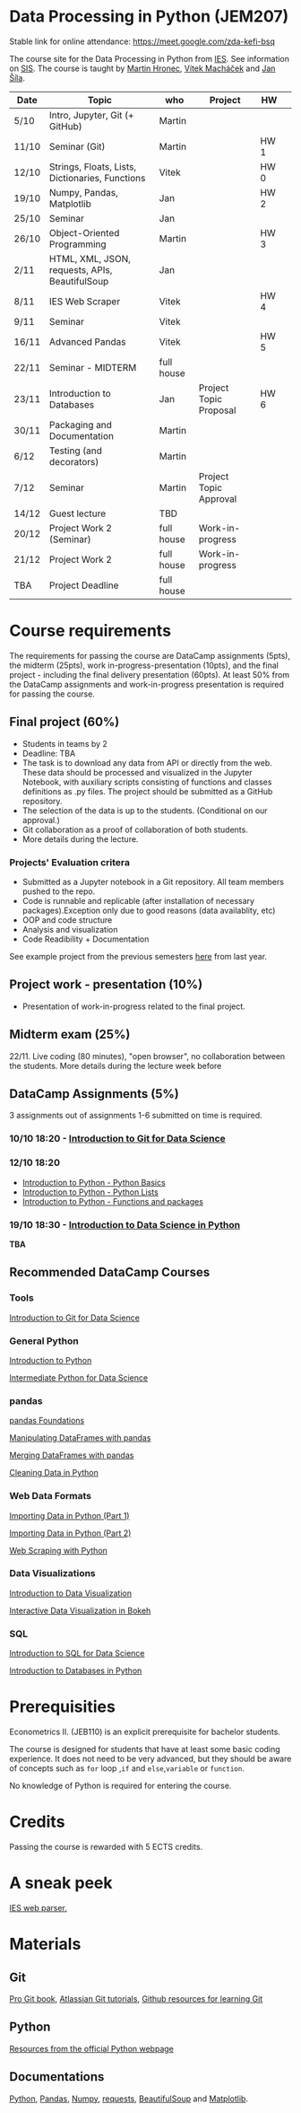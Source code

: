 # Data Processing in Python (JEM207)

Stable link for online attendance: https://meet.google.com/zda-kefi-bsq

The course site for the Data Processing in Python from [IES](http://ies.fsv.cuni.cz/). See information on [SIS](https://is.cuni.cz/studium/predmety/index.php?do=predmet&kod=JEM207). The course is taught by [Martin Hronec](mailto:martin.hronec@fsv.cuni.cz), [Vítek Macháček](mailto:vit.machacek@cerge-ei.cz) and [Jan Šíla](mailto:jan.sila@fsv.cuni.cz).

| Date | Topic                                                   | who    | Project                | HW |   |
|------|---------------------------------------------------------|--------|------------------------|----|---|
| 5/10 | Intro, Jupyter, Git (+ GitHub)                          | Martin |                        |    |   |
| 11/10 | Seminar (Git)                                           | Martin |                        |HW 1|   |
| 12/10 | Strings, Floats, Lists, Dictionaries, Functions         | Vitek  |                        |HW 0|   |
| 19/10 | Numpy, Pandas, Matplotlib                                | Jan    |                        |HW 2|   |
| 25/10 | Seminar                              					 | Jan    |                        |    |   |
| 26/10 | Object-Oriented Programming                              | Martin    |                        |HW 3|   |
| 2/11 | HTML, XML, JSON, requests, APIs, BeautifulSoup          | Jan    |                        |    |   |
| 8/11 | IES Web Scraper                                         | Vitek  |                        |HW 4|   |
| 9/11 | Seminar                                                 | Vitek  |                        |    |   |
| 16/11 | Advanced Pandas                                         | Vitek  |                        |HW 5|   |
| 22/11 | Seminar - MIDTERM                                        | full house |                    |    |   |
| 23/11 | Introduction to Databases                               | Jan    | Project Topic Proposal |HW 6|   |
| 30/11  | Packaging and Documentation                                    | Martin |                        |    |   |
| 6/12 |  Testing (and decorators)                            | Martin |                        |    |   |
| 7/12 |  Seminar                                                | Martin | Project Topic Approval |    |   |
| 14/12  | Guest lecture                                            | TBD    |                        |    |   |
| 20/12  | Project Work 2 (Seminar)                                | full house | Work-in-progress   |    |   |
| 21/12  | Project Work 2                                         | full house | Work-in-progress   |    |   |
| TBA   | Project Deadline                                       | full house |                    |    |   |

# Course requirements
The requirements for passing the course are DataCamp assignments (5pts), the midterm (25pts), work in-progress-presentation (10pts), and the final project - including the final delivery presentation (60pts).
At least 50% from the DataCamp assignments and work-in-progress presentation is required for passing the course.

## Final project (60%)
* Students in teams by 2
* Deadline: TBA
* The task is to download any data from API or directly from the web. These data should be processed and visualized in the Jupyter Notebook, with auxiliary scripts consisting of functions and classes definitions as .py files. The project should be submitted as a GitHub repository.
* The selection of the data is up to the students. (Conditional on our approval.)
* Git collaboration as a proof of collaboration of both students.
* More details during the lecture.


### Projects' Evaluation critera
* Submitted as a Jupyter notebook in a Git repository. All team members pushed to the repo.
* Code is runnable and replicable (after installation of necessary packages).Exception only due to good reasons (data availablity, etc)
*	OOP and code structure
* Analysis and visualization
*	Code Readibility + Documentation

See example project from the previous semesters [here](https://github.com/vitekzkytek/Example_Project) from last year.

## Project work - presentation (10%)
* Presentation of work-in-progress related to the final project.

## Midterm exam (25%)
22/11. Live coding (80 minutes), "open browser", no collaboration between the students. More details during the lecture week before

## DataCamp Assignments (5%)
3 assignments out of assignments 1-6 submitted on time is required.



### 10/10 18:20 - [Introduction to Git for Data Science](https://www.datacamp.com/courses/introduction-to-git-for-data-science)

### 12/10 18:20 

* [Introduction to Python - Python Basics](https://www.datacamp.com/courses/intro-to-python-for-data-science/chapters/chapter-1-python-basics)
* [Introduction to Python - Python Lists](https://www.datacamp.com/courses/intro-to-python-for-data-science/chapters/chapter-2-python-lists)
* [Introduction to Python - Functions and packages](https://campus.datacamp.com/courses/intro-to-python-for-data-science/chapter-3-functions-and-packages)


### 19/10 18:30 - [Introduction to Data Science in Python](https://app.datacamp.com/learn/courses/introduction-to-data-science-in-python)

**TBA**

## Recommended DataCamp Courses
### Tools
[Introduction to Git for Data Science](https://www.datacamp.com/courses/introduction-to-git-for-data-science)

### General Python
[Introduction to Python](https://www.datacamp.com/courses/intro-to-python-for-data-science)

[Intermediate Python for Data Science](https://www.datacamp.com/courses/intermediate-python-for-data-science)


### pandas
[pandas Foundations](https://www.datacamp.com/courses/pandas-foundations)

[Manipulating DataFrames with pandas](https://www.datacamp.com/courses/manipulating-dataframes-with-pandas)

[Merging DataFrames with pandas](https://www.datacamp.com/courses/merging-dataframes-with-pandas)

[Cleaning Data in Python](https://www.datacamp.com/courses/cleaning-data-in-python)


### Web Data Formats
[Importing Data in Python (Part 1)](https://www.datacamp.com/courses/importing-data-in-python-part-1)

[Importing Data in Python (Part 2)](https://www.datacamp.com/courses/importing-data-in-python-part-2)

[Web Scraping with Python](https://www.datacamp.com/courses/web-scraping-with-python)


### Data Visualizations
[Introduction to Data Visualization](https://www.datacamp.com/courses/introduction-to-data-visualization-with-python)

[Interactive Data Visualization in Bokeh](https://www.datacamp.com/courses/interactive-data-visualization-with-bokeh)

### SQL
[Introduction to SQL for Data Science](https://www.datacamp.com/courses/intro-to-sql-for-data-science)

[Introduction to Databases in Python](https://www.datacamp.com/courses/introduction-to-relational-databases-in-python)

 # Prerequisities
 Econometrics II. (JEB110) is an explicit prerequisite for bachelor students.

 The course is designed for students that have at least some basic coding experience. It does not need to be very advanced, but they should be aware of concepts such as ` for ` loop ,`if` and `else`,`variable` or `function`.

 No knowledge of Python is required for entering the course.

 # Credits
 Passing the course is rewarded with 5 ECTS credits.

 # A sneak peek
[IES web parser.](https://github.com/vitekzkytek/PythonDataIES/blob/master/IES_Web.ipynb)

 # Materials

 ## Git
 [Pro Git book](https://git-scm.com/book/en/v2),
 [Atlassian Git tutorials](https://www.atlassian.com/git/tutorials),
 [Github resources for learning Git](https://try.github.io/)

 ## Python
 [Resources from the official Python webpage](https://wiki.python.org/moin/BeginnersGuide/Programmers)

 ## Documentations
 [Python](https://docs.python.org/3/), [Pandas](https://pandas.pydata.org/pandas-docs/stable/), [Numpy](https://docs.scipy.org/doc/), [requests](http://docs.python-requests.org/en/master/), [BeautifulSoup](https://www.crummy.com/software/BeautifulSoup/bs4/doc/) and [Matplotlib](https://matplotlib.org/).
